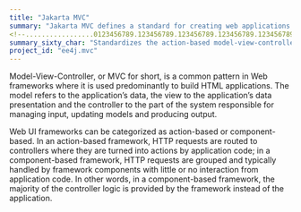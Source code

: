 ```yaml
---
title: "Jakarta MVC"
summary: "Jakarta MVC defines a standard for creating web applications following the action-based model-view-controller pattern."
<!--.................0123456789.123456789.123456789.123456789.123456789.123456789-->
summary_sixty_char: "Standardizes the action-based model-view-controller pattern"
project_id: "ee4j.mvc"
---
```


Model-View-Controller, or MVC for short, is a common pattern in Web frameworks where it is used predominantly to build HTML applications. The model refers to the application’s data, the view to the application’s data presentation and the controller to the part of the system responsible for managing input, updating models and producing output.

Web UI frameworks can be categorized as action-based or component-based. In an action-based framework, HTTP requests are routed to controllers where they are turned into actions by application code; in a component-based framework, HTTP requests are grouped and typically handled by framework components with little or no interaction from application code. In other words, in a component-based framework, the majority of the controller logic is provided by the framework instead of the application.